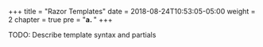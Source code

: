 +++
title = "Razor Templates"
date = 2018-08-24T10:53:05-05:00
weight = 2
chapter = true
pre = "<b>a. </b>"
+++

TODO: Describe template syntax and partials